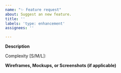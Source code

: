 ```yaml
---
name: "✨ Feature request"
about: Suggest an new feature.
title: ''
labels: 'type: enhancement'
assignees: ''

---
```


**Description**

Complexity [S/M/L]:

<!-- Frontend only -->
**Wireframes, Mockups, or Screenshots (if applicable)**